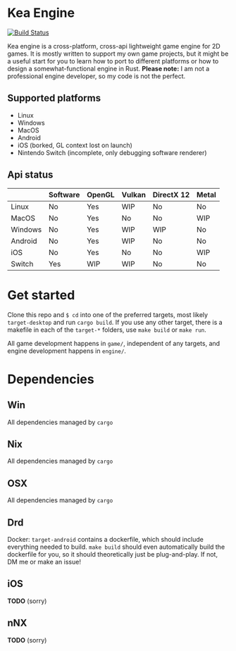 # Kea Engine
[![Build Status](https://dev.azure.com/noxim/kea/_apis/build/status/kea)](https://dev.azure.com/noxim/kea/_build/latest?definitionId=3)

Kea engine is a cross-platform, cross-api lightweight game engine for 2D 
games. It is mostly written to support my own game projects, but it 
might be a useful start for you to learn how to port to different 
platforms or how to design a somewhat-functional engine in Rust. 
**Please note:** I am not a professional engine developer, so my code is 
not the perfect.

## Supported platforms
* Linux
* Windows
* MacOS
* Android
* iOS (borked, GL context lost on launch)
* Nintendo Switch (incomplete, only debugging software renderer)

## Api status
|       |Software|OpenGL|Vulkan|DirectX 12|Metal|
|-------|--------|------|------|----------|-----|
|Linux  |No      |Yes   |WIP   |No        |No   |
|MacOS  |No      |Yes   |No    |No        |WIP  |
|Windows|No      |Yes   |WIP   |WIP       |No   |
|Android|No      |Yes   |WIP   |No        |No   |
|iOS    |No      |Yes   |No    |No        |WIP  |
|Switch |Yes     |WIP   |WIP   |No        |No   |


# Get started
Clone this repo and `$ cd` into one of the preferred targets, most likely 
`target-desktop` and run `cargo build`. If you use any other target, there is a
makefile in each of the `target-*` folders, use `make build` or `make run`.

All game development happens in `game/`, independent of any targets, and engine
development happens in `engine/`. 

# Dependencies
## Win
All dependencies managed by `cargo`
## Nix
All dependencies managed by `cargo`
## OSX
All dependencies managed by `cargo`
## Drd
Docker: `target-android` contains a dockerfile, which should include everything
needed to build. `make build` should even automatically build the dockerfile for
you, so it should theoretically just be plug-and-play. If not, DM me or make an
issue!
## iOS
**TODO** (sorry)
## nNX
**TODO** (sorry)

